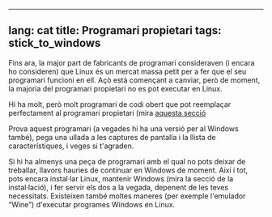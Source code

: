 

---
lang: cat
title: Programari propietari
tags: stick_to_windows
---

Fins ara, la major part de fabricants de programari consideraven (i 
encara ho consideren) que Linux és un mercat massa petit per a fer que 
el seu programari funcioni en ell. Açò està començant a canviar, però de 
moment, la majoria del programari propietari no es pot executar en 
Linux.

Hi ha molt, però molt programari de codi obert que pot reemplaçar 
perfectament al programari propietari (mira <a 
href="/items/warez/index_cat.php">aquesta secció</a>

Prova aquest programari (a vegades hi ha una versió per al Windows 
també), pega una ullada a les captures de pantalla i la llista de 
característiques, i veges si t'agraden.

Si hi ha almenys una peça de programari amb el qual no pots deixar de 
treballar, llavors hauries de continuar en Windows de moment. Així i 
tot, pots encara instal·lar Linux, mantenir Windows (mira la secció de 
la instal·lació), i fer servir els dos a la vegada, depenent de les 
teves necessitats. Existeixen també moltes maneres (per exemple 
l'emulador “Wine”) d'executar programes Windows en Linux.

